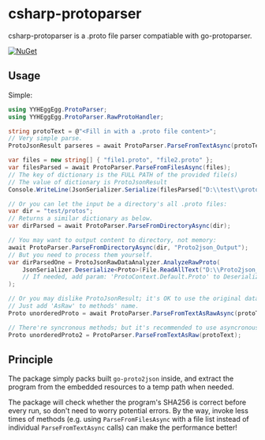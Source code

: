# csharp-protoparser

csharp-protoparser is a .proto file parser compatiable with go-protoparser.

[![NuGet](https://img.shields.io/nuget/v/EggEgg.CSharp-ProtoParser.svg)](https://www.nuget.org/packages/EggEgg.CSharp-ProtoParser)

## Usage

Simple:

```cs
using YYHEggEgg.ProtoParser;
using YYHEggEgg.ProtoParser.RawProtoHandler;

string protoText = @"<Fill in with a .proto file content>";
// Very simple parse.
ProtoJsonResult parseres = await ProtoParser.ParseFromTextAsync(protoText);

var files = new string[] { "file1.proto", "file2.proto" };
var filesParsed = await ProtoParser.ParseFromFilesAsync(files);
// The key of dictionary is the FULL PATH of the provided file(s)
// The value of dictionary is ProtoJsonResult
Console.WriteLine(JsonSerializer.Serialize(filesParsed["D:\\test\\protos\\file1.proto"]));

// Or you can let the input be a directory's all .proto files:
var dir = "test/protos";
// Returns a similar dictionary as below.
var dirParsed = await ProtoParser.ParseFromDirectoryAsync(dir);

// You may want to output content to directory, not memory:
await ProtoParser.ParseFromDirectoryAsync(dir, "Proto2json_Output");
// But you need to process them yourself.
var dirParsedOne = ProtoJsonRawDataAnalyzer.AnalyzeRawProto(
    JsonSerializer.Deserialize<Proto>(File.ReadAllText("D:\\Proto2json_Output\\file1.proto.json"))
    // If needed, add param: 'ProtoContext.Default.Proto' to Deserialize to make it Aot compatiable (.NET 8.0+ only)
);

// Or you may dislike ProtoJsonResult; it's OK to use the original data structure from go-protoparser.
// Just add 'AsRaw' to methods' name.
Proto unorderedProto = await ProtoParser.ParseFromTextAsRawAsync(protoText);

// There're syncronous methods; but it's recommended to use asyncronous ones.
Proto unorderedProto2 = ProtoParser.ParseFromTextAsRaw(protoText);
```

## Principle

The package simply packs built `go-proto2json` inside, and extract the program from the embedded resources to a temp path when needed.

The package will check whether the program's SHA256 is correct before every run, so don't need to worry potential errors. By the way, invoke less times of methods (e.g. using `ParseFromFilesAsync` with a file list instead of individual `ParseFromTextAsync` calls) can make the performance better!
